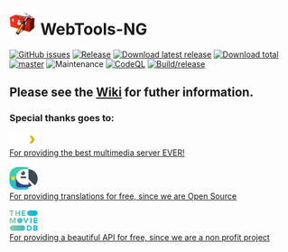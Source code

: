 # ![Logo](https://github.com/WebTools-NG/WebTools-NG/blob/master/wiki/icons/WebTools-48-NG.png) WebTools-NG

[![GitHub issues](https://img.shields.io/github/issues/WebTools-NG/WebTools-NG.svg?style=flat)](https://github.com/WebTools-NG/WebTools-NG/issues)
[![Release](https://img.shields.io/github/release/WebTools-NG/WebTools-NG.svg?style=flat)](https://github.com/WebTools-NG/WebTools-NG/releases/latest)
[![Download latest release](https://img.shields.io/github/downloads/WebTools-NG/WebTools-NG/latest/total.svg)](https://github.com/WebTools-NG/WebTools-NG/releases/latest)
[![Download total](https://img.shields.io/github/downloads/WebTools-NG/WebTools-NG/total.svg)](https://github.com/WebTools-NG/WebTools-NG/releases)
[![master](https://img.shields.io/badge/master-stable-green.svg?maxAge=2592000)]('')
![Maintenance](https://img.shields.io/badge/Maintained-Yes-green.svg)
[![CodeQL](https://github.com/WebTools-NG/WebTools-NG/workflows/CodeQL/badge.svg)](https://github.com/WebTools-NG/WebTools-NG/actions?query=workflow%3ACodeQL)
[![Build/release](https://github.com/WebTools-NG/WebTools-NG/actions/workflows/release.yml/badge.svg)](https://github.com/WebTools-NG/WebTools-NG/actions/workflows/release.yml)

## Please see the [Wiki](https://github.com/WebTools-NG/WebTools-NG/wiki) for futher information.


### Special thanks goes to:

<a href="https://plex.tv/">
    <img alt="Plex" src="https://github.com/WebTools-NG/WebTools-NG/blob/master/wiki/icons/plex-logo-full-color-on-black.png" width="50">
</a>
<br>
<a href="https://plex.tv/">
    For providing the best multimedia server EVER!
</a>
<br>
<br>
<a href="https://poeditor.com/">
    <img alt="POEditor" src="https://github.com/WebTools-NG/WebTools-NG/blob/master/wiki/icons/poeditor.png" width="50">
</a>
<br>
<a href="https://poeditor.com/">
    For providing translations for free, since we are Open Source
</a>
<br>
<br>
<a href="https://www.themoviedb.org/">
    <img alt="TMDB" src="https://github.com/WebTools-NG/WebTools-NG/blob/master/wiki/icons/TMDB-Full.svg" width="50">
</a>
<br>
<a href="https://www.themoviedb.org/">
    For providing a beautiful API for free, since we are a non profit project
</a>



